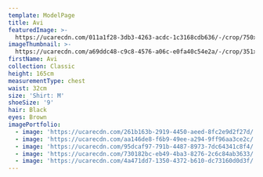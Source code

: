 ```yaml
---
template: ModelPage
title: Avi
featuredImage: >-
  https://ucarecdn.com/011a1f28-3db3-4263-acdc-1c3168cdb636/-/crop/750x399/0,109/-/preview/
imageThumbnail: >-
  https://ucarecdn.com/a69ddc48-c9c8-4576-a06c-e0fa40c54e2a/-/crop/351x394/182,197/-/preview/
firstName: Avi
collection: Classic
height: 165cm
measurementType: chest
waist: 32cm
size: 'Shirt: M'
shoeSize: '9'
hair: Black
eyes: Brown
imagePortfolio:
  - image: 'https://ucarecdn.com/261b163b-2919-4450-aeed-8fc2e9d2f27d/'
  - image: 'https://ucarecdn.com/aa146de8-f6b9-49ee-a294-9ff96aa3ce2c/'
  - image: 'https://ucarecdn.com/95dcaf97-791b-4487-8973-7dc64341c8f4/'
  - image: 'https://ucarecdn.com/730182bc-eb49-4ba3-8276-2c6c84ab3633/'
  - image: 'https://ucarecdn.com/4a471dd7-1350-4372-b610-dc73160d0d3f/'
---
```


